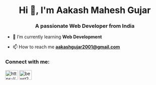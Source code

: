<h1 align="center">Hi 👋, I'm Aakash Mahesh Gujar</h1>
<h3 align="center">A passionate Web Developer from India</h3>

- 🌱 I’m currently learning **Web Development**

- 📫 How to reach me **aakashgujar2001@gmail.com**

<h3 align="left">Connect with me:</h3>
<p align="left">
<a href="https://linkedin.com/in/https://www.linkedin.com/in/aakash-gujar/" target="blank"><img align="center" src="https://raw.githubusercontent.com/rahuldkjain/github-profile-readme-generator/master/src/images/icons/Social/linked-in-alt.svg" alt="https://www.linkedin.com/in/aakash-gujar/" height="30" width="40" /></a>
<a href="https://instagram.com/bexst24" target="blank"><img align="center" src="https://raw.githubusercontent.com/rahuldkjain/github-profile-readme-generator/master/src/images/icons/Social/instagram.svg" alt="bexst24" height="30" width="40" /></a>
</p>


<!---
Bexst24/Bexst24 is a ✨ special ✨ repository because its `README.md` (this file) appears on your GitHub profile.
You can click the Preview link to take a look at your changes.
--->
